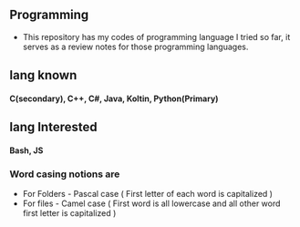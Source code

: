 ## Programming
- This repository has my codes of programming language I tried so far, it serves as a review notes for those programming languages.

## lang known
#### C(secondary), C++, C#, Java, Koltin, Python(Primary)

## lang Interested
#### Bash, JS

### Word casing notions are
- For Folders - Pascal case ( First letter of each word is capitalized )
- For files - Camel case ( First word is all lowercase and all other word first letter is capitalized )
